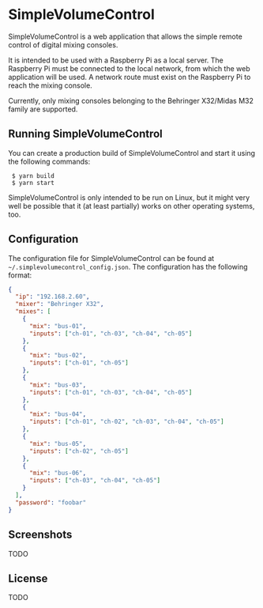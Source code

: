 # SimpleVolumeControl

SimpleVolumeControl is a web application
that allows the simple remote control of digital mixing consoles.

It is intended to be used with a Raspberry Pi as a local server.
The Raspberry Pi must be connected to the local network,
from which the web application will be used.
A network route must exist on the Raspberry Pi to reach the mixing console.

Currently, only mixing consoles belonging to the Behringer X32/Midas M32 family are supported.

## Running SimpleVolumeControl

You can create a production build of SimpleVolumeControl and start it using the following commands:

```
 $ yarn build
 $ yarn start
```

SimpleVolumeControl is only intended to be run on Linux,
but it might very well be possible that it (at least partially) works on other operating systems, too.

## Configuration

The configuration file for SimpleVolumeControl can be found at `~/.simplevolumecontrol_config.json`.
The configuration has the following format:

```json
{
  "ip": "192.168.2.60",
  "mixer": "Behringer X32",
  "mixes": [
    {
      "mix": "bus-01",
      "inputs": ["ch-01", "ch-03", "ch-04", "ch-05"]
    },
    {
      "mix": "bus-02",
      "inputs": ["ch-01", "ch-05"]
    },
    {
      "mix": "bus-03",
      "inputs": ["ch-01", "ch-03", "ch-04", "ch-05"]
    },
    {
      "mix": "bus-04",
      "inputs": ["ch-01", "ch-02", "ch-03", "ch-04", "ch-05"]
    },
    {
      "mix": "bus-05",
      "inputs": ["ch-02", "ch-05"]
    },
    {
      "mix": "bus-06",
      "inputs": ["ch-03", "ch-04", "ch-05"]
    }
  ],
  "password": "foobar"
}
```

## Screenshots

TODO

## License

TODO